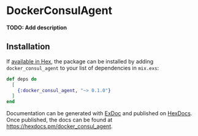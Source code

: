 # DockerConsulAgent

**TODO: Add description**

## Installation

If [available in Hex](https://hex.pm/docs/publish), the package can be installed
by adding `docker_consul_agent` to your list of dependencies in `mix.exs`:

```elixir
def deps do
  [
    {:docker_consul_agent, "~> 0.1.0"}
  ]
end
```

Documentation can be generated with [ExDoc](https://github.com/elixir-lang/ex_doc)
and published on [HexDocs](https://hexdocs.pm). Once published, the docs can
be found at <https://hexdocs.pm/docker_consul_agent>.

